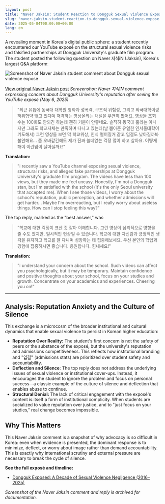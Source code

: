 ```yaml
---
layout: post
title: "Naver Jaksin: Student Reaction to Dongguk Sexual Violence Exposé on YouTube"
slug: "naver-jaksin-student-reaction-to-dongguk-sexual-violence-expose-on-youtube"
date: 2025-05-04T00:00:00+00:00
lang: en
---
```


A revealing moment in Korea's digital public sphere: a student recently encountered our YouTube exposé on the structural sexual violence risks and falsified partnerships at Dongguk University's graduate film program. The student posted the following question on Naver 지식iN (Jaksin), Korea's largest Q&A platform:

![Screenshot of Naver Jaksin student comment about Dongguk sexual violence exposé](https://github.com/genderwatchdog1/timeline-website/blob/master/imgs/naver-screenshots/naver-jaksin-student-concern-05062025.png?raw=true)

[View original Naver Jaksin post](https://kin.naver.com/qna/detail.naver?d1id=11&dirId=110504&docId=484924151&enc=utf8&kinsrch_src=pc_nx_kin&qb=64+Z6rWt64yAIOyEse2PreugpQ%3D%3D)
*Screeenshot: Naver 지식iN comment expressing concern about Dongguk University's reputation after seeing the YouTube exposé (May 6, 2025)*

> "최근 유튭에 동국대 대학원 영화과 성폭력, 구조적 위험성, 그리고 외국대학이랑 허위협약 맺고 있다며 저격하는 영상올리는 채널을 우연히 봤어요. 영상들 조회수는 100회도 안되긴 하는데 괜히 기분이 안좋네요. 솔직히 동국대 훌리는 아니지만 그래도 학교자체는 만족하며 다니고 있는데(날 뽑아준 유일한 인서울대학이기도해서) 그런 영상들 보면 막 학교위상, 인식 떨어질거 같고 입결도 낮아질까봐 불안해요... 좀 오바같긴해도 제가 진짜 쓸데없는 걱정 많이 하고 살아요. 어떻게 해야 이런맘이 살아질까요"

**Translation:**
> "I recently saw a YouTube channel exposing sexual violence, structural risks, and alleged fake partnerships at Dongguk University's graduate film program. The videos have less than 100 views, but they made me feel uneasy. Honestly, I'm not a Dongguk stan, but I'm satisfied with the school (it's the only Seoul university that accepted me). When I see those videos, I worry about the school's reputation, public perception, and whether admissions will get harder... Maybe I'm overreacting, but I really worry about useless things. How can I stop feeling this way?"

The top reply, marked as the "best answer," was:

> "학교에 대한 걱정이 크신 것 같아 이해합니다. 그런 영상이 심리적으로 영향을 줄 수도 있지만, 일시적인 현상일 수 있습니다. 학교에 대한 자신감과 긍정적인 생각을 유지하고 학교를 잘 다니며 성장하는 데 집중해보세요. 우선 본인의 학업과 경험에 집중하시면 좋습니다. 응원합니다. 힘내세요!"

**Translation:**
> "I understand your concern about the school. Such videos can affect you psychologically, but it may be temporary. Maintain confidence and positive thoughts about your school, focus on your studies and growth. Concentrate on your academics and experiences. Cheering you on!"

---

## Analysis: Reputation Anxiety and the Culture of Silence

This exchange is a microcosm of the broader institutional and cultural dynamics that enable sexual violence to persist in Korean higher education:

- **Reputation Over Reality:** The student's first concern is not the safety of peers or the substance of the exposé, but the university's reputation and admissions competitiveness. This reflects how institutional branding and "입결" (admissions stats) are prioritized over student safety and accountability.
- **Deflection and Silence:** The top reply does not address the underlying issues of sexual violence or institutional cover-ups. Instead, it encourages the student to ignore the problem and focus on personal success—a classic example of the culture of silence and deflection that enables abuse to continue.
- **Structural Denial:** The lack of critical engagement with the exposé's content is itself a form of institutional complicity. When students are socialized to value reputation over justice, and to "just focus on your studies," real change becomes impossible.

## Why This Matters

This Naver Jaksin comment is a snapshot of why advocacy is so difficult in Korea: even when evidence is presented, the dominant response is to minimize, deflect, or worry about image rather than demand accountability. This is exactly why international scrutiny and external pressure are necessary to break the cycle of silence.

**See the full exposé and timeline:**
- [Dongguk Exposed: A Decade of Sexual Violence Negligence (2016–2025)](https://genderwatchdog.bearblog.dev/inside-dongguk-a-decade-of-gender-inequality-and-institutional-failure-20162025/)

*Screenshot of the Naver Jaksin comment and reply is archived for documentation.*
